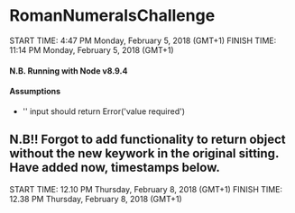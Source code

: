 # RomanNumeralsChallenge

START TIME: 4:47 PM Monday, February 5, 2018 (GMT+1)
FINISH TIME: 11:14 PM Monday, February 5, 2018 (GMT+1)


#### N.B. Running with Node v8.9.4

#### Assumptions
 - '' input should return Error('value required')


## N.B!! Forgot to add functionality to return object without the new keywork in the original sitting. Have added now, timestamps below.

START TIME: 12.10 PM Thursday, February 8, 2018 (GMT+1)
FINISH TIME: 12.38 PM Thursday, February 8, 2018 (GMT+1)
